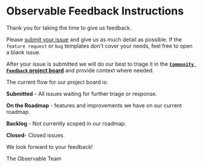 # Observable Feedback Instructions

Thank you for taking the time to give us feedback. 

Please [submit your issue](https://github.com/observablehq/feedback/issues/new/choose) and give us as much detail as possible. If the `feature request` or `bug` templates don't cover your needs, feel free to open a blank issue. 

After your issue is submitted we will do our best to triage it in the **[`Community Feedback` project board](https://github.com/observablehq/feedback/projects/1)** and provide context where needed.

The current flow for our project board is:

**Submitted** - All issues waiting for further triage or response. 

**On the Roadmap** - features and improvements we have on our current roadmap. 

**Backlog** - Not currently scoped in our roadmap. 

**Closed**- Closed issues.

We look forward to your feedback!

The Observable Team
